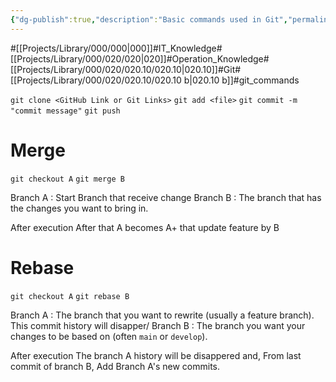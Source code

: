 ```yaml
---
{"dg-publish":true,"description":"Basic commands used in Git","permalink":"/projects/library/000/020/020-10/020-10-b/","dgPassFrontmatter":true,"noteIcon":"0","created":"2024-02-23T13:26:23.618+09:00","updated":"2024-04-23T17:54:39.146+09:00"}
---
```


#[[Projects/Library/000/000\|000]]#IT_Knowledge#[[Projects/Library/000/020/020\|020]]#Operation_Knowledge#[[Projects/Library/000/020/020.10/020.10\|020.10]]#Git#[[Projects/Library/000/020/020.10/020.10 b\|020.10 b]]#git_commands




`git clone <GitHub Link or Git Links>`
`git add <file>`
`git commit -m "commit message"`
`git push`



# Merge
`git checkout A`
`git merge B`

Branch A : Start Branch that receive change
Branch B : The branch that has the changes you want to bring in.

After execution
After that A becomes A+ that update feature by B


# Rebase
`git checkout A`
`git rebase B`

Branch A : The branch that you want to rewrite (usually a feature branch). This commit history will disapper/
Branch B : The branch you want your changes to be based on (often `main` or `develop`).

After execution
The branch A history will be disappered and, From last commit of branch B, Add Branch A's new commits.
